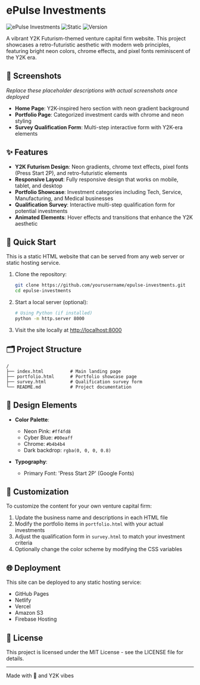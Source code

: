 # ePulse Investments

![ePulse Investments](https://img.shields.io/badge/Y2K-Futurism-ff4fd8) ![Static](https://img.shields.io/badge/Type-Static_HTML-00eaff) ![Version](https://img.shields.io/badge/Version-1.0.0-b4b4b4)

A vibrant Y2K Futurism-themed venture capital firm website. This project showcases a retro-futuristic aesthetic with modern web principles, featuring bright neon colors, chrome effects, and pixel fonts reminiscent of the Y2K era.

## 📸 Screenshots

*Replace these placeholder descriptions with actual screenshots once deployed*

- **Home Page**: Y2K-inspired hero section with neon gradient background
- **Portfolio Page**: Categorized investment cards with chrome and neon styling
- **Survey Qualification Form**: Multi-step interactive form with Y2K-era elements

## ✨ Features

- **Y2K Futurism Design**: Neon gradients, chrome text effects, pixel fonts (Press Start 2P), and retro-futuristic elements
- **Responsive Layout**: Fully responsive design that works on mobile, tablet, and desktop
- **Portfolio Showcase**: Investment categories including Tech, Service, Manufacturing, and Medical businesses
- **Qualification Survey**: Interactive multi-step qualification form for potential investments
- **Animated Elements**: Hover effects and transitions that enhance the Y2K aesthetic

## 🚀 Quick Start

This is a static HTML website that can be served from any web server or static hosting service.

1. Clone the repository:
   ```sh
   git clone https://github.com/yourusername/epulse-investments.git
   cd epulse-investments
   ```

2. Start a local server (optional):
   ```sh
   # Using Python (if installed)
   python -m http.server 8000
   ```

3. Visit the site locally at [http://localhost:8000](http://localhost:8000)

## 🗂️ Project Structure

```
/
├── index.html          # Main landing page
├── portfolio.html      # Portfolio showcase page
├── survey.html         # Qualification survey form
└── README.md           # Project documentation
```

## 🎨 Design Elements

- **Color Palette**:
  - Neon Pink: `#ff4fd8`
  - Cyber Blue: `#00eaff`
  - Chrome: `#b4b4b4`
  - Dark backdrop: `rgba(0, 0, 0, 0.8)`

- **Typography**:
  - Primary Font: 'Press Start 2P' (Google Fonts)

## 🔧 Customization

To customize the content for your own venture capital firm:

1. Update the business name and descriptions in each HTML file
2. Modify the portfolio items in `portfolio.html` with your actual investments
3. Adjust the qualification form in `survey.html` to match your investment criteria
4. Optionally change the color scheme by modifying the CSS variables

## 🌐 Deployment

This site can be deployed to any static hosting service:

- GitHub Pages
- Netlify
- Vercel
- Amazon S3
- Firebase Hosting

## 📄 License

This project is licensed under the MIT License - see the LICENSE file for details.

---

Made with 💖 and Y2K vibes
